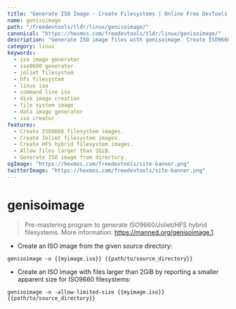 ```yaml
---
title: "Generate ISO Image - Create Filesystems | Online Free DevTools by Hexmos"
name: genisoimage
path: "/freedevtools/tldr/linux/genisoimage/"
canonical: "https://hexmos.com/freedevtools/tldr/linux/genisoimage/"
description: "Generate ISO image files with genisoimage. Create ISO9660, Joliet, and HFS hybrid filesystems quickly. Free online tool, no registration required."
category: linux
keywords:
  - iso image generator
  - iso9660 generator
  - joliet filesystem
  - hfs filesystem
  - linux iso
  - command line iso
  - disk image creation
  - file system image
  - data image generator
  - iso creator
features:
  - Create ISO9660 filesystem images.
  - Create Joliet filesystem images.
  - Create HFS hybrid filesystem images.
  - Allow files larger than 2GiB.
  - Generate ISO image from directory.
ogImage: "https://hexmos.com/freedevtools/site-banner.png"
twitterImage: "https://hexmos.com/freedevtools/site-banner.png"
---
```


# genisoimage

> Pre-mastering program to generate ISO9660/Joliet/HFS hybrid filesystems.
> More information: <https://manned.org/genisoimage.1>.

- Create an ISO image from the given source directory:

`genisoimage -o {{myimage.iso}} {{path/to/source_directory}}`

- Create an ISO image with files larger than 2GiB by reporting a smaller apparent size for ISO9660 filesystems:

`genisoimage -o -allow-limited-size {{myimage.iso}} {{path/to/source_directory}}`
